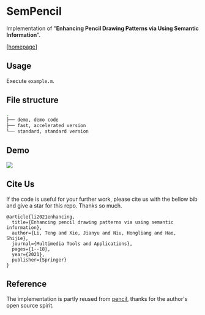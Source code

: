 # SemPencil

Implementation of "**Enhancing Pencil Drawing Patterns via Using Semantic Information**".

[[homepage](https://hfut-nuietp.github.io/sempencil/)]

## Usage

Execute ```example.m```.

## File structure

```bash
.
├── demo, demo code
├── fast, accelerated version
└── standard, standard version
```

## Demo

![](https://www.terrytengli.com/src/gifs/2021-12-20_00-45-57_sempencil.gif)

## Cite Us

If the code is useful for your further work, please cite us with the bellow bib and give a star for this repo. Thanks so much.

```
@article{li2021enhancing,
  title={Enhancing pencil drawing patterns via using semantic information},
  author={Li, Teng and Xie, Jianyu and Niu, Hongliang and Hao, Shijie},
  journal={Multimedia Tools and Applications},
  pages={1--18},
  year={2021},
  publisher={Springer}
}
```

## Reference

The implementation is partly reused from [pencil](https://github.com/fumin/pencil), thanks for the author's open source spirit.
